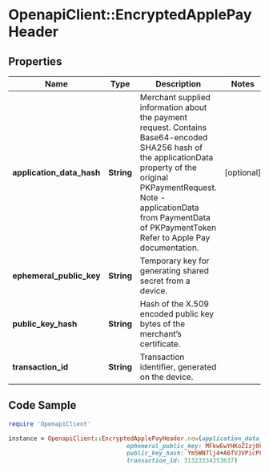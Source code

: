 # OpenapiClient::EncryptedApplePayHeader

## Properties

Name | Type | Description | Notes
------------ | ------------- | ------------- | -------------
**application_data_hash** | **String** | Merchant supplied information about the payment request. Contains Base64-encoded SHA256 hash of the applicationData property of the original PKPaymentRequest. Note - applicationData from PaymentData of PKPaymentToken Refer to Apple Pay documentation. | [optional] 
**ephemeral_public_key** | **String** | Temporary key for generating shared secret from a device. | 
**public_key_hash** | **String** | Hash of the X.509 encoded public key bytes of the merchant’s certificate. | 
**transaction_id** | **String** | Transaction identifier, generated on the device. | 

## Code Sample

```ruby
require 'OpenapiClient'

instance = OpenapiClient::EncryptedApplePayHeader.new(application_data_hash: 94ee059335e587e501cc4bf90613e0814f00a7b08bc7c648fd865a2af6a22cc2,
                                 ephemeral_public_key: MFkwEwYHKoZIzj0CAQYIKoZIzj0DAQcDQgAEiaU1SbkYTJy/j5L1t51vtGDh4KlNl5MFPWzo/C8r0WcrktWriz5pdRaDVUDvU++KlDu2iuQsd2xSNKJlFscbDQ&#x3D;&#x3D;,
                                 public_key_hash: YmSWN7lj4+A6fVJVPicP8TgS7gI7ougD8rEWB5LXtMM&#x3D;,
                                 transaction_id: 31323334353637)
```


